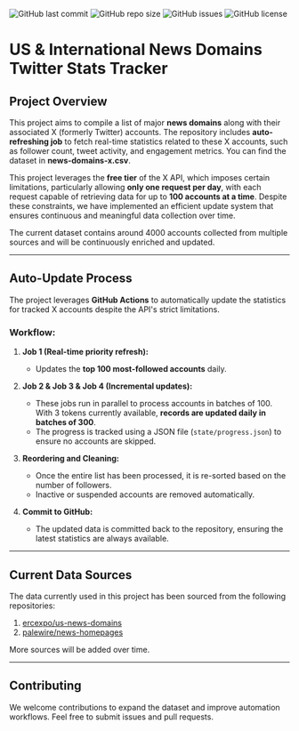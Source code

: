 ![GitHub last commit](https://img.shields.io/github/last-commit/charlescol/news-domains-X-tracker)
![GitHub repo size](https://img.shields.io/github/repo-size/charlescol/news-domains-X-tracker)
![GitHub issues](https://img.shields.io/github/issues/charlescol/news-domains-X-tracker)
![GitHub license](https://img.shields.io/github/license/charlescol/news-domains-X-tracker)

# US & International News Domains Twitter Stats Tracker

## **Project Overview**

This project aims to compile a list of major **news domains** along with their associated X (formerly Twitter) accounts. The repository includes **auto-refreshing job** to fetch real-time statistics related to these X accounts, such as follower count, tweet activity, and engagement metrics. You can find the dataset in **news-domains-x.csv**.

This project leverages the **free tier** of the X API, which imposes certain limitations, particularly allowing **only one request per day**, with each request capable of retrieving data for up to **100 accounts at a time**. Despite these constraints, we have implemented an efficient update system that ensures continuous and meaningful data collection over time.

The current dataset contains around 4000 accounts collected from multiple sources and will be continuously enriched and updated.

---

## **Auto-Update Process**

The project leverages **GitHub Actions** to automatically update the statistics for tracked X accounts despite the API's strict limitations.

### **Workflow:**
1. **Job 1 (Real-time priority refresh):**  
   - Updates the **top 100 most-followed accounts** daily.
   
2. **Job 2 & Job 3 & Job 4 (Incremental updates):**  
   - These jobs run in parallel to process accounts in batches of 100. With 3 tokens currently available, **records are updated daily in batches of 300**.
   - The progress is tracked using a JSON file (`state/progress.json`) to ensure no accounts are skipped.

3. **Reordering and Cleaning:**  
   - Once the entire list has been processed, it is re-sorted based on the number of followers.
   - Inactive or suspended accounts are removed automatically.

4. **Commit to GitHub:**  
   - The updated data is committed back to the repository, ensuring the latest statistics are always available.

---

## **Current Data Sources**

The data currently used in this project has been sourced from the following repositories:

1. [ercexpo/us-news-domains](https://github.com/ercexpo/us-news-domains)
2. [palewire/news-homepages](https://github.com/palewire/news-homepages)

More sources will be added over time.

---

## **Contributing**

We welcome contributions to expand the dataset and improve automation workflows. Feel free to submit issues and pull requests.
